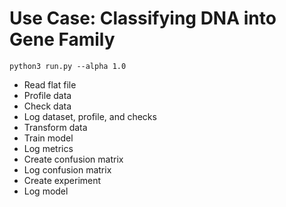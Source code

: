 # Use Case: Classifying DNA into Gene Family
```
python3 run.py --alpha 1.0
```

* Read flat file
* Profile data
* Check data
* Log dataset, profile, and checks
* Transform data
* Train model
* Log metrics
* Create confusion matrix
* Log confusion matrix
* Create experiment
* Log model
